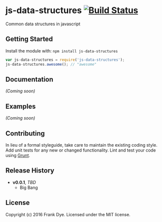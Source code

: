 # js-data-structures [![Build Status](https://secure.travis-ci.org/otherwhitefrank/js-data-structures.png?branch=master)](http://travis-ci.org/otherwhitefrank/js-data-structures)

Common data structures in javascript

## Getting Started
Install the module with: `npm install js-data-structures`

```javascript
var js-data-structures = require('js-data-structures');
js-data-structures.awesome(); // "awesome"
```

## Documentation
_(Coming soon)_

## Examples
_(Coming soon)_

## Contributing
In lieu of a formal styleguide, take care to maintain the existing coding style. Add unit tests for any new or changed functionality. Lint and test your code using [Grunt](http://gruntjs.com/).

## Release History
- **v0.0.1**, *TBD*
    - Big Bang
    
## License
Copyright (c) 2016 Frank Dye. Licensed under the MIT license.
